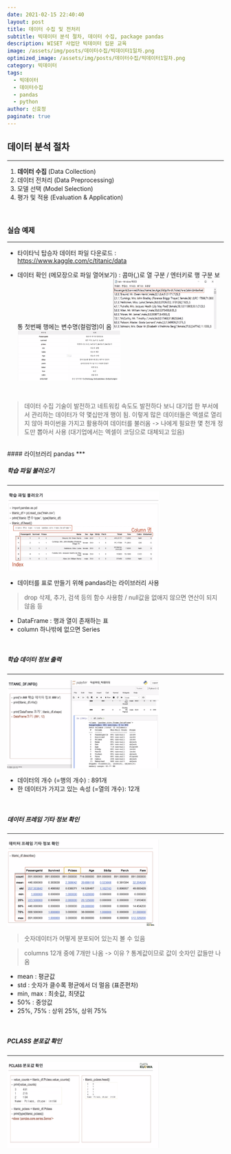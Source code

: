 ```yaml
---
date: 2021-02-15 22:40:40
layout: post
title: 데이터 수집 및 전처리
subtitle: 빅데이터 분석 절차, 데이터 수집, package pandas
description: WISET 사업단 빅데이터 입문 교육
image: /assets/img/posts/데이터수집/빅데이터1일차.png
optimized_image: /assets/img/posts/데이터수집/빅데이터1일차.png
category: 빅데이터
tags:
  - 빅데이터
  - 데이터수집
  - pandas
  - python
author: 신효정
paginate: true
---
```


## 데이터 분석 절차
---
1. **데이터 수집** (Data Collection)
2. 데이터 전처리 (Data Preprocessing)  
3. 모델 선택 (Model Selection)
4. 평가 및 적용 (Evaluation & Application)

<br>

### 실습 예제
***
- 타이타닉 탑승자 데이터 파일 다운로드 : https://www.kaggle.com/c/titanic/data

- 데이터 확인 (메모장으로 파일 열어보기) : 콤마(,)로 열 구분 / 엔터키로 행 구분
보통 첫번째 행에는 변수명(컬럼명)이 옴
<img src = "/assets/img/posts/데이터수집/데이터 확인.png" width="50%" alt="데이터확인"><img src = "/assets/img/posts/데이터수집/컬럼설명.png" width="50%" alt="데이터컬럼설명">

<br>

> 데이터 수집 기술이 발전하고 네트워킹 속도도 발전하다 보니 대기업 한 부서에서 관리하는 데이터가 약 몇십만개 행이 됨. 이렇게 많은 데이터들은 엑셀로 열리지 않아 파이썬을 가지고 활용하여 데이터를 불러옴 -> 나에게 필요한 몇 천개 정도만 뽑아서 사용 (대기업에서는 엑셀이 코딩으로 대체되고 있음)

<br>
#### 라이브러리 pandas
***
<br>

##### 학습 파일 불러오기
***
<img src = "/assets/img/posts/데이터수집/학습파일불러오기.png" width="70%" alt="학습 파일 불러오기">

- 데이터를 표로 만들기 위해 pandas라는 라이브러리 사용
>drop 삭제, 추가, 검색 등의 함수 사용함 / null값을 없애지 않으면 연산이 되지 않음 등
- DataFrame : 행과 열이 존재하는 표
-	column 하나밖에 없으면 Series
<br>

##### 학습 데이터 정보 출력
***
<img src = "/assets/img/posts/데이터수집/데이터정보.png" width="70%" alt="학습 데이터 정보">    

-	데이터의 개수 (=행의 개수) : 891개
-	한 데이터가 가지고 있는 속성 (=열의 개수): 12개
<br>

##### 데이터 프레임 기타 정보 확인
***
<img src = "/assets/img/posts/데이터수집/데이터프레임기타정보.png" width="70%" alt="데이터 프레임 기타 정보 확인">  

> 숫자데이터가 어떻게 분포되어 있는지 볼 수 있음

>	columns 12개 중에 7개만 나옴 -> 이유 ? 통계값이므로 값이 숫자인 값들만 나옴  

-	mean : 평균값
-	std : 숫자가 클수록 평균에서 더 멀음 (표준편차)
-	min, max : 최솟값, 최댓값
-	50% : 중앙값
-	25%, 75% : 상위 25%, 상위 75%
<br>

##### PCLASS 분포값 확인
***
<img src = "/assets/img/posts/데이터수집/Pclass분포값.png" width="70%" alt="PCLASS 분포값 확인">
